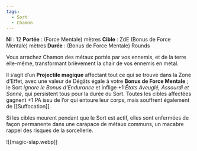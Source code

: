 ```yaml
---
tags:
  - Sort
  - Chamon
---
```

**NI** : 12
**Portée** : (Force Mentale) mètres
**Cible** : ZdE (Bonus de Force Mentale) mètres
**Durée** : (Bonus de Force Mentale) Rounds

Vous arrachez Chamon des métaux portés par vos ennemis, et de la terre elle-même, transformant brièvement la chair de vos ennemis en métal. 

Il s’agit d’un **Projectile magique** affectant tout ce qui se trouve dans la Zone d’Effet, avec une valeur de Dégâts égale à votre **Bonus de Force Mentale** ; le Sort *ignore le Bonus d’Endurance* et inflige +1 *États Aveuglé, Assourdi et Sonné*, qui persistent tous pour la durée du Sort. Toutes les cibles affectées gagnent +1 PA issu de l’or qui entoure leur corps, mais souffrent également de [[Suffocation]]. 

Si les cibles meurent pendant que le Sort est actif, elles sont enfermées de façon permanente dans une carapace de métaux communs, un macabre rappel des risques de la sorcellerie.

![[magic-slap.webp]]